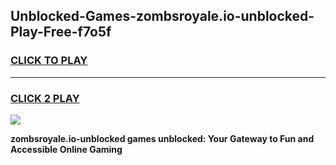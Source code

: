 
## Unblocked-Games-zombsroyale.io-unblocked-Play-Free-f7o5f
<h3>
<a href="https://premium76.site?title=zombsroyale.io-unblocked&ref=23A">CLICK TO PLAY</a></h3>
<hr>

<h3>
<a href="https://premium76.site?title=zombsroyale.io-unblocked&ref=23A">CLICK 2 PLAY</a>
  
</h3>

<a href="https://premium76.site?title=zombsroyale.io-unblocked&ref=23A"><img src="https://clearcache.store/games.png"></a>


**zombsroyale.io-unblocked games unblocked: Your Gateway to Fun and Accessible Online Gaming**
